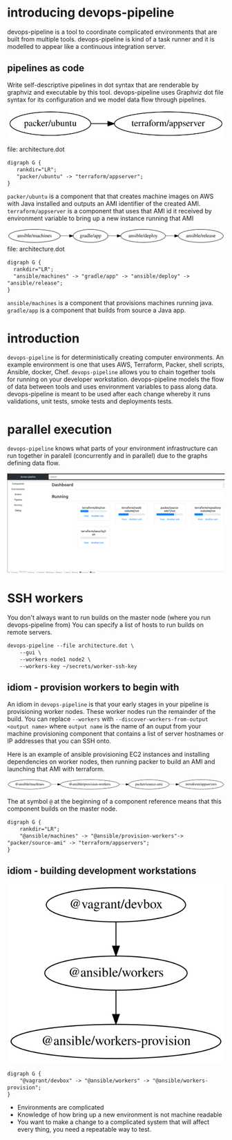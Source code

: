 # introducing devops-pipeline

devops-pipeline is a tool to coordinate complicated environments that are built from multiple tools. devops-pipeline is kind of a task runner and it is modelled to appear like a continuous integration server.

## pipelines as code

Write self-descriptive pipelines in dot syntax that are renderable by graphviz and executable by this tool. devops-pipeline uses Graphviz dot file syntax for its configuration and we model data flow through pipelines.

![](java-server.svg)

file: architecture.dot
```
digraph G {
   rankdir="LR";
   "packer/ubuntu" -> "terraform/appserver";
}
```
`packer/ubuntu` is a component that that creates machine images on AWS with Java installed and outputs an AMI identifier of the created AMI.
`terraform/appserver` is a component that uses that AMI id it received by environment variable to bring up a new instance running that AMI


![](gradle-app.svg)
file: architecture.dot
```
digraph G {
  rankdir="LR";
  "ansible/machines" -> "gradle/app" -> "ansible/deploy" -> "ansible/release";
}
```
`ansible/machines` is a component that provisions machines running java.
`gradle/app` is a component that builds from source a Java app.

# introduction

`devops-pipeline` is for deterministically creating computer environments. An example environment is one that uses AWS, Terraform, Packer, shell scripts, Ansible, docker, Chef. `devops-pipeline` allows you to chain together tools for running on your developer workstation. devops-pipeline models the flow of data between tools and uses environment variables to pass along data. devops-pipeline is meant to be used after each change whereby it runs validations, unit tests, smoke tests and deployments tests.

# parallel execution

`devops-pipeline` knows what parts of your environment infrastructure can run together in paralell (concurrently and in parallel) due to the graphs defining data flow.

![pipeline-running](parallel-components.png)

# SSH workers

You don't always want to run builds on the master node (where you run devops-pipeline from) You can specify a list of hosts to run builds on remote servers.

```
devops-pipeline --file architecture.dot \
    --gui \
    --workers node1 node2 \
    --workers-key ~/secrets/worker-ssh-key
```

## idiom - provision workers to begin with

An idiom in `devops-pipeline` is that your early stages in your pipeline is provisioning worker nodes. These worker nodes run the remainder of the build. You can replace `--workers` with `--discover-workers-from-output <output name>` where `output name` is the name of an ouput from your machine provisioning component that contains a list of server hostnames or IP addresses that you can SSH onto.

Here is an example of ansible provisioning EC2 instances and installing dependencies on worker nodes, then running packer to build an AMI and launching that AMI with terraform.

![](worker-provisioning.svg)

The at symbol `@` at the beginning of a component reference means that this component builds on the master node.

```
digraph G {
	rankdir="LR";
	"@ansible/machines" -> "@ansible/provision-workers"-> "packer/source-ami" -> "terraform/appservers";
}
```

## idiom - building development workstations

![](devbox.svg)

```
digraph G {
	"@vagrant/devbox" -> "@ansible/workers" -> "@ansible/workers-provision";
}
```



* Environments are complicated
* Knowledge of how bring up a new environment is not machine readable
* You want to make a change to a complicated system that will affect every thing, you need a repeatable way to test.

